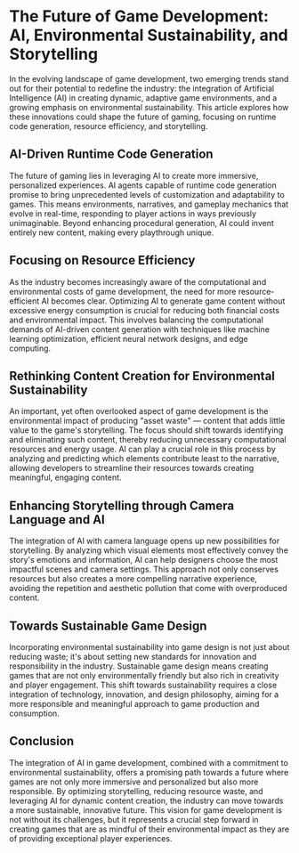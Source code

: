 
# The Future of Game Development: AI, Environmental Sustainability, and Storytelling

In the evolving landscape of game development, two emerging trends stand out for their potential to redefine the industry: the integration of Artificial Intelligence (AI) in creating dynamic, adaptive game environments, and a growing emphasis on environmental sustainability. This article explores how these innovations could shape the future of gaming, focusing on runtime code generation, resource efficiency, and storytelling.

## AI-Driven Runtime Code Generation

The future of gaming lies in leveraging AI to create more immersive, personalized experiences. AI agents capable of runtime code generation promise to bring unprecedented levels of customization and adaptability to games. This means environments, narratives, and gameplay mechanics that evolve in real-time, responding to player actions in ways previously unimaginable. Beyond enhancing procedural generation, AI could invent entirely new content, making every playthrough unique.

## Focusing on Resource Efficiency

As the industry becomes increasingly aware of the computational and environmental costs of game development, the need for more resource-efficient AI becomes clear. Optimizing AI to generate game content without excessive energy consumption is crucial for reducing both financial costs and environmental impact. This involves balancing the computational demands of AI-driven content generation with techniques like machine learning optimization, efficient neural network designs, and edge computing.

## Rethinking Content Creation for Environmental Sustainability

An important, yet often overlooked aspect of game development is the environmental impact of producing "asset waste" — content that adds little value to the game's storytelling. The focus should shift towards identifying and eliminating such content, thereby reducing unnecessary computational resources and energy usage. AI can play a crucial role in this process by analyzing and predicting which elements contribute least to the narrative, allowing developers to streamline their resources towards creating meaningful, engaging content.

## Enhancing Storytelling through Camera Language and AI

The integration of AI with camera language opens up new possibilities for storytelling. By analyzing which visual elements most effectively convey the story's emotions and information, AI can help designers choose the most impactful scenes and camera settings. This approach not only conserves resources but also creates a more compelling narrative experience, avoiding the repetition and aesthetic pollution that come with overproduced content.

## Towards Sustainable Game Design

Incorporating environmental sustainability into game design is not just about reducing waste; it's about setting new standards for innovation and responsibility in the industry. Sustainable game design means creating games that are not only environmentally friendly but also rich in creativity and player engagement. This shift towards sustainability requires a close integration of technology, innovation, and design philosophy, aiming for a more responsible and meaningful approach to game production and consumption.

## Conclusion

The integration of AI in game development, combined with a commitment to environmental sustainability, offers a promising path towards a future where games are not only more immersive and personalized but also more responsible. By optimizing storytelling, reducing resource waste, and leveraging AI for dynamic content creation, the industry can move towards a more sustainable, innovative future. This vision for game development is not without its challenges, but it represents a crucial step forward in creating games that are as mindful of their environmental impact as they are of providing exceptional player experiences.
